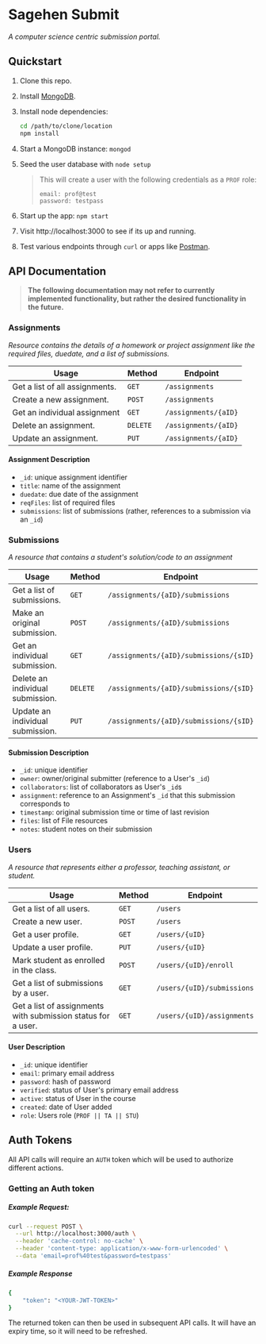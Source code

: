 Sagehen Submit
==============

*A computer science centric submission portal.*

## Quickstart

1. Clone this repo.
2. Install [MongoDB](https://docs.mongodb.org/manual/installation/).
3. Install node dependencies:
   ```bash
   cd /path/to/clone/location
   npm install
   ```
4. Start a MongoDB instance: `mongod`
5. Seed the user database with `node setup`
   > This will create a user with the following credentials as a `PROF` role:  
   > ```
   > email: prof@test
   > password: testpass
   > ```

6. Start up the app: `npm start`
7. Visit http://localhost:3000 to see if its up and running.
8. Test various endpoints through `curl` or apps like [Postman](https://www.getpostman.com/).


## API Documentation

> **The following documentation may not refer to currently implemented
> functionality, but rather the desired functionality in the future.**

### Assignments
*Resource contains the details of a homework or project assignment like the
required files, duedate, and a list of submissions.*

| Usage                                 | Method | Endpoint                    |
|---------------------------------------|--------|-----------------------------|
| Get a list of all assignments.        |`GET`   |`/assignments`               |
| Create a new assignment.              |`POST`  |`/assignments`               |
| Get an individual assignment          |`GET`   |`/assignments/{aID}`         |
| Delete an assignment.                 |`DELETE`|`/assignments/{aID}`         |
| Update an assignment.                 |`PUT`   |`/assignments/{aID}`         |

#### Assignment Description
- `_id`: unique assignment identifier
- `title`: name of the assignment
- `duedate`: due date of the assignment
- `reqFiles`: list of required files
- `submissions`: list of submissions (rather, references to a submission via an `_id`)

### Submissions
*A resource that contains a student's solution/code to an assignment*

| Usage                                 | Method | Endpoint                    |
|---------------------------------------|--------|-----------------------------|
| Get a list of submissions.            |`GET`   |`/assignments/{aID}/submissions`|
| Make an original submission.          |`POST`  |`/assignments/{aID}/submissions`|
| Get an individual submission.         |`GET`   |`/assignments/{aID}/submissions/{sID}`|
| Delete an individual submission.      |`DELETE`|`/assignments/{aID}/submissions/{sID}`|
| Update an individual submission.      |`PUT`   |`/assignments/{aID}/submissions/{sID}`|

#### Submission Description
- `_id`: unique identifier
- `owner`: owner/original submitter (reference to a User's `_id`)
- `collaborators`: list of collaborators as User's `_id`s
- `assignment`: reference to an Assignment's `_id` that this submission corresponds to
- `timestamp`: original submission time or time of last revision
- `files`: list of File resources
- `notes`: student notes on their submission

### Users
*A resource that represents either a professor, teaching assistant, or student.*

| Usage                                 | Method | Endpoint                    |
|---------------------------------------|--------|-----------------------------|
| Get a list of all users.              |`GET`   |`/users`                     |
| Create a new user.                    |`POST`  |`/users`                     |
| Get a user profile.                   |`GET`   |`/users/{uID}`               |
| Update a user profile.                |`PUT`   |`/users/{uID}`               |
| Mark student as enrolled in the class.|`POST`  |`/users/{uID}/enroll`        |
| Get a list of submissions by a user.  |`GET`   |`/users/{uID}/submissions`   |
| Get a list of assignments with submission status for a user.|`GET`|`/users/{uID}/assignments`|

#### User Description
- `_id`: unique identifier
- `email`: primary email address
- `password`: hash of password
- `verified`: status of User's primary email address
- `active`: status of User in the course
- `created`: date of User added
- `role`: Users role (`PROF || TA || STU`)

## Auth Tokens

All API calls will require an `AUTH` token which will be used to authorize different
actions.

### Getting an Auth token

##### Example Request:

```bash
curl --request POST \
  --url http://localhost:3000/auth \
  --header 'cache-control: no-cache' \
  --header 'content-type: application/x-www-form-urlencoded' \
  --data 'email=prof%40test&password=testpass'
```

##### Example Response

```bash
{
    "token": "<YOUR-JWT-TOKEN>"
}
```

The returned token can then be used in subsequent API calls. It will have an
expiry time, so it will need to be refreshed.
